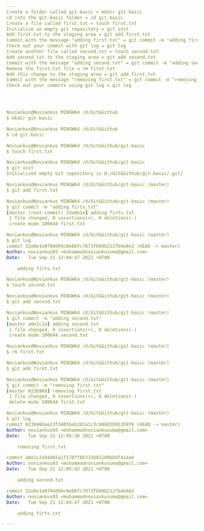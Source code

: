 ```yaml
---
Create a folder called git-basic = mkdir git-basic
cd into the git-basic folder = cd git basic
Create a file called first.txt = touch first.txt
Initialize an empty git repository = git init
Add first.txt to the staging area = git add first.txt
Commit with the message "adding first.txt" = git commit -m "adding first.txt"
Check out your commit with git log = git log
Create another file called second.txt = touch second.txt
Add second.txt to the staging area = git add second.txt
Commit with the message "adding second.txt" = git commit -m "adding second.txt"
Remove the first.txt file = rm first.txt
Add this change to the staging area = git add first.txt
Commit with the message "removing first.txt" = git commit -m "removing first.txt"
Check out your commits using git log = git log




Noviankus@Noviankus MINGW64 /d/Git&Github
$ mkdir git-basic

Noviankus@Noviankus MINGW64 /d/Git&Github
$ cd git-basic

Noviankus@Noviankus MINGW64 /d/Git&Github/git-basic
$ touch first.txt

Noviankus@Noviankus MINGW64 /d/Git&Github/git-basic
$ git init
Initialized empty Git repository in D:/Git&Github/git-basic/.git/

Noviankus@Noviankus MINGW64 /d/Git&Github/git-basic (master)
$ git add first.txt

Noviankus@Noviankus MINGW64 /d/Git&Github/git-basic (master)
$ git commit -m "adding firts.txt"
[master (root-commit) 32e8e1e] adding firts.txt
 1 file changed, 0 insertions(+), 0 deletions(-)
 create mode 100644 first.txt

Noviankus@Noviankus MINGW64 /d/Git&Github/git-basic (master)
$ git log
commit 32e8e1e0784d94c0e86fc7873fb89b2127b4e8e3 (HEAD -> master)
Author: noviankus03 <muhammadnoviankusuma@gmail.com>
Date:   Tue Sep 21 12:04:47 2021 +0700

    adding firts.txt

Noviankus@Noviankus MINGW64 /d/Git&Github/git-basic (master)
$ touch second.txt

Noviankus@Noviankus MINGW64 /d/Git&Github/git-basic (master)
$ git add second.txt

Noviankus@Noviankus MINGW64 /d/Git&Github/git-basic (master)
$ git commit -m "adding second.txt"
[master a0e1c2a] adding second.txt
 1 file changed, 0 insertions(+), 0 deletions(-)
 create mode 100644 second.txt

Noviankus@Noviankus MINGW64 /d/Git&Github/git-basic (master)
$ rm first.txt

Noviankus@Noviankus MINGW64 /d/Git&Github/git-basic (master)
$ git add first.txt

Noviankus@Noviankus MINGW64 /d/Git&Github/git-basic (master)
$ git commit -m "removing first.txt"
[master 023b98d] removing first.txt
 1 file changed, 0 insertions(+), 0 deletions(-)
 delete mode 100644 first.txt

Noviankus@Noviankus MINGW64 /d/Git&Github/git-basic (master)
$ git log
commit 023b98dae23f3405beb2d1a1c3c04682b951b9f6 (HEAD -> master)
Author: noviankus03 <muhammadnoviankusuma@gmail.com>
Date:   Tue Sep 21 12:06:36 2021 +0700

    removing first.txt

commit a0e1c2a94d65a1f178ff8b315b81209b8df41aa9
Author: noviankus03 <muhammadnoviankusuma@gmail.com>
Date:   Tue Sep 21 12:05:42 2021 +0700

    adding second.txt

commit 32e8e1e0784d94c0e86fc7873fb89b2127b4e8e3
Author: noviankus03 <muhammadnoviankusuma@gmail.com>
Date:   Tue Sep 21 12:04:47 2021 +0700

    adding firts.txt

---
```

